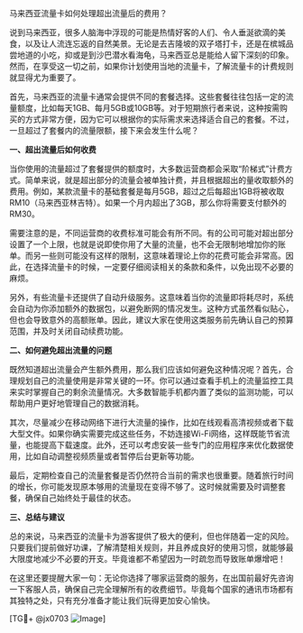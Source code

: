 马来西亚流量卡如何处理超出流量后的费用？

说到马来西亚，很多人脑海中浮现的可能是热情好客的人们、令人垂涎欲滴的美食，以及让人流连忘返的自然美景。无论是去吉隆坡的双子塔打卡，还是在槟城品尝地道的小吃，抑或是到沙巴潜水看海龟，马来西亚总是能给人留下深刻的印象。然而，在享受这一切之前，如果你计划使用当地的流量卡，了解流量卡的计费规则就显得尤为重要了。

首先，马来西亚的流量卡通常会提供不同的套餐选择。这些套餐往往包括一定的流量额度，比如每天1GB、每月5GB或10GB等。对于短期旅行者来说，这种按需购买的方式非常方便，因为它可以根据你的实际需求来选择适合自己的套餐。不过，一旦超过了套餐内的流量限额，接下来会发生什么呢？

**一、超出流量后如何收费**

当你使用的流量超过了套餐提供的额度时，大多数运营商都会采取“阶梯式”计费方式。简单来说，就是超出部分的流量会被单独计费，并且根据超出的量收取额外的费用。例如，某款流量卡的基础套餐是每月5GB，超过之后每超出1GB将被收取RM10（马来西亚林吉特）。如果一个月内超出了3GB，那么你将需要支付额外的RM30。

需要注意的是，不同运营商的收费标准可能会有所不同。有的公司可能对超出部分设置了一个上限，也就是说即使你用了大量的流量，也不会无限制地增加你的账单。而另一些则可能没有这样的限制，这意味着理论上你的花费可能会非常高。因此，在选择流量卡的时候，一定要仔细阅读相关的条款和条件，以免出现不必要的麻烦。

另外，有些流量卡还提供了自动升级服务。这意味着当你的流量即将耗尽时，系统会自动为你添加额外的数据包，以避免断网的情况发生。这种方式虽然看似贴心，但也会导致意外的高额账单。因此，建议大家在使用这类服务前先确认自己的预算范围，并及时关闭自动续费功能。

**二、如何避免超出流量的问题**

既然知道超出流量会产生额外费用，那么我们应该如何避免这种情况呢？首先，合理规划自己的流量使用是非常关键的一环。你可以通过查看手机上的流量监控工具来实时掌握自己的剩余流量情况。大多数智能手机都内置了类似的监测功能，可以帮助用户更好地管理自己的数据消耗。

其次，尽量减少在移动网络下进行大流量的操作，比如在线观看高清视频或者下载大型文件。如果你确实需要完成这些任务，不妨连接Wi-Fi网络，这样既能节省流量，也能提高下载速度。此外，还可以考虑安装一些专门的应用程序来优化数据使用，比如自动调整视频质量或者暂停后台更新等功能。

最后，定期检查自己的流量套餐是否仍然符合当前的需求也很重要。随着旅行时间的增长，你可能发现原本够用的流量现在变得不够了。这时候就需要及时调整套餐，确保自己始终处于最佳的状态。

**三、总结与建议**

总的来说，马来西亚的流量卡为游客提供了极大的便利，但也伴随着一定的风险。只要我们提前做好功课，了解清楚相关规则，并且养成良好的使用习惯，就能够最大限度地减少不必要的开支。毕竟谁都不希望因为一时疏忽而导致账单爆增吧！

在这里还要提醒大家一句：无论你选择了哪家运营商的服务，在出国前最好先咨询一下客服人员，确保自己完全理解所有的收费细节。毕竟每个国家的通讯市场都有其独特之处，只有充分准备才能让我们玩得更加安心愉快。

[TG💪+ @jx0703 ![Image](https://github.com/user-attachments/assets/dbca1d08-cadb-493c-b0ec-ad6f7a83f270)]